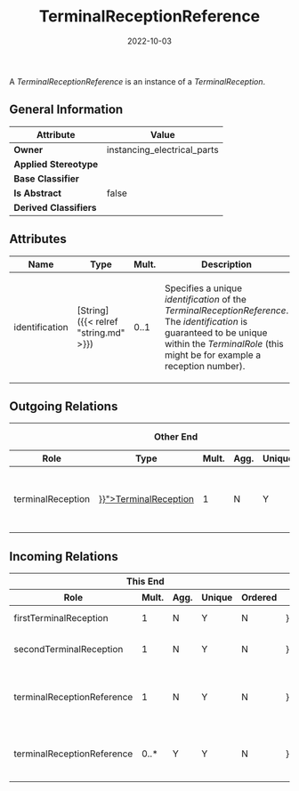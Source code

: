 ﻿---
title: TerminalReceptionReference
toc: false
type: specs
date: "2022-10-03"
draft: false
specification: VEC
version: 2.0.1
documentType: "Recommendation"
elementType: Class
classes:
  - TerminalReceptionReference
menu_name: vec-2.0.1
---
<p> A <i>TerminalReceptionReference</i> is an instance of a <i>TerminalReception</i>.      </p>

## General Information

| Attribute               | Value |
|-------------------------|-------|
| **Owner**               | instancing_electrical_parts |
| **Applied Stereotype**  |   |
| **Base Classifier**     |   |
| **Is Abstract**         | false |
| **Derived Classifiers** |   |

## Attributes
|  Name  |  Type  |  Mult.  |  Description  |  Owning Classifier  |
|--------|--------|---------|---------------|--------------|
|identification| [String]({{< relref "string.md" >}}) | 0..1 | <p> Specifies a unique <i>identification</i> of the <i>TerminalReceptionReference</i>. The <i>identification</i> is guaranteed to be unique within the <i>TerminalRole</i> (this might be for example a reception number).      </p> | [TerminalReceptionReference]({{< relref "terminalreceptionreference.md" >}}) |

## Outgoing Relations
<table>
    <thead>
        <tr>
           <th colspan="6">Other End</th>
           <th colspan="1">This End</th>
           <th colspan="1">General</th>
        </tr>
        <tr>
           <th>Role</th>
           <th>Type</th>
           <th>Mult.</th>
           <th>Agg.</th>
           <th>Unique</th>
           <th>Ordered</th>
           <th>Mult.</th>
           <th>Description</th>
        </tr>
    <thead>
    <tbody>
    <tr>
        <td>terminalReception</td>
        <td><a href="{{< relref "terminalreception.md" >}}">TerminalReception</a></td>
        <td>1</td>
        <td>N</td>
        <td>Y</td>
        <td>N</td>
        <td>0..*</td>
        <td><p> References the <i>TerminalReception</i> that is instanced by this <i>TerminalReceptionReference.</i>      </p></td>
    </tr>
    </tbody>
</table>

##  Incoming Relations
<table>
    <thead>
        <tr>
           <th colspan="5">This End</th>
           <th colspan="2">Other End</th>
           <th colspan="1">General</th>
        </tr>
        <tr>
           <th>Role</th>
           <th>Mult.</th>
           <th>Agg.</th>
           <th>Unique</th>
           <th>Ordered</th>
           <th>Type</th>
           <th>Mult.</th>
           <th>Description</th>
        </tr>
    <thead>
    <tbody>
    <tr>
        <td>firstTerminalReception</td>
        <td>1</td>
        <td>N</td>
        <td>Y</td>
        <td>N</td>
        <td><a href="{{< relref "matingdetail.md" >}}">MatingDetail</a></td>
        <td>0..*</td>
        <td>References the first terminal reception that is mated.</td>
    </tr>
    <tr>
        <td>secondTerminalReception</td>
        <td>1</td>
        <td>N</td>
        <td>Y</td>
        <td>N</td>
        <td><a href="{{< relref "matingdetail.md" >}}">MatingDetail</a></td>
        <td>0..*</td>
        <td>References the second terminal reception that is mated.</td>
    </tr>
    <tr>
        <td>terminalReceptionReference</td>
        <td>1</td>
        <td>N</td>
        <td>Y</td>
        <td>N</td>
        <td><a href="{{< relref "cavitymountingdetail.md" >}}">CavityMountingDetail</a></td>
        <td>0..*</td>
        <td>References the TerminalReception that is used for the detailed description of the cavity mounting.</td>
    </tr>
    <tr>
        <td>terminalReceptionReference</td>
        <td>0..*</td>
        <td>Y</td>
        <td>Y</td>
        <td>N</td>
        <td><a href="{{< relref "terminalrole.md" >}}">TerminalRole</a></td>
        <td>1</td>
        <td><p> Specifies the <i>TerminalReceptionReferences </i>of this <i>TerminalRole.</i>      </p></td>
    </tr>
    </tbody>
</table>



